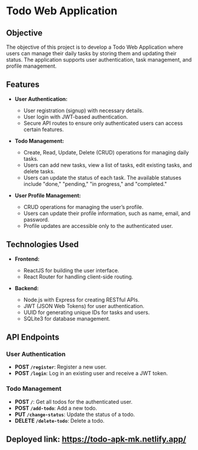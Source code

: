 # Todo Web Application

## Objective
The objective of this project is to develop a Todo Web Application where users can manage their daily tasks by storing them and updating their status. The application supports user authentication, task management, and profile management.

## Features
- **User Authentication:**
  - User registration (signup) with necessary details.
  - User login with JWT-based authentication.
  - Secure API routes to ensure only authenticated users can access certain features.

- **Todo Management:**
  - Create, Read, Update, Delete (CRUD) operations for managing daily tasks.
  - Users can add new tasks, view a list of tasks, edit existing tasks, and delete tasks.
  - Users can update the status of each task. The available statuses include "done," "pending," "in progress," and "completed."

- **User Profile Management:**
  - CRUD operations for managing the user’s profile.
  - Users can update their profile information, such as name, email, and password.
  - Profile updates are accessible only to the authenticated user.

## Technologies Used
- **Frontend:**
  - ReactJS for building the user interface.
  - React Router for handling client-side routing.

- **Backend:**
  - Node.js with Express for creating RESTful APIs.
  - JWT (JSON Web Tokens) for user authentication.
  - UUID for generating unique IDs for tasks and users.
  - SQLite3 for database management.


## API Endpoints

### User Authentication
- **POST `/register`**: Register a new user.
- **POST `/login`**: Log in an existing user and receive a JWT token.

### Todo Management
- **POST `/`**: Get all todos for the authenticated user.
- **POST `/add-todo`**: Add a new todo.
- **PUT `/change-status`**: Update the status of a todo.
- **DELETE `/delete-todo`**: Delete a todo.



## Deployed link: https://todo-apk-mk.netlify.app/
